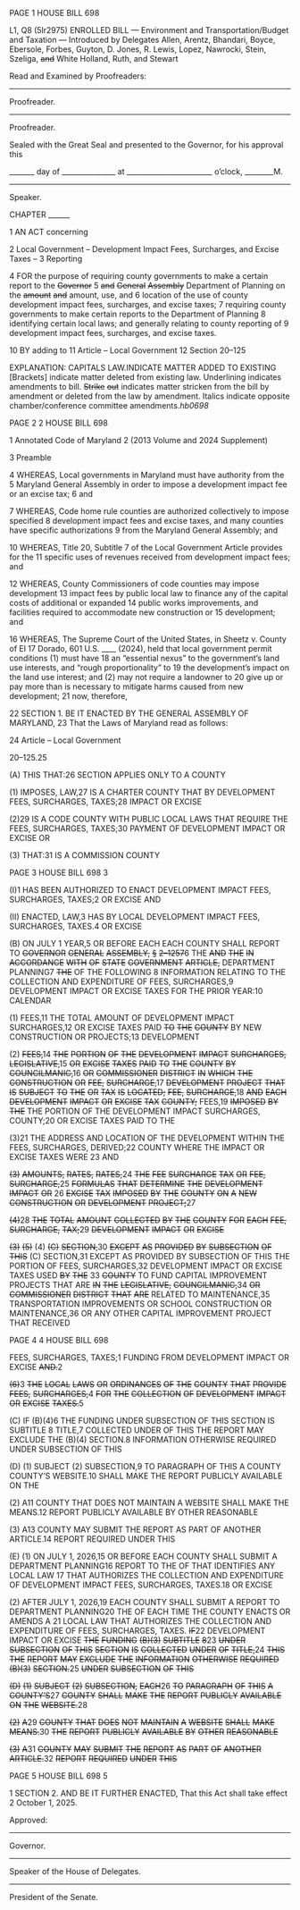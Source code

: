 PAGE 1
HOUSE BILL 698

L1, Q8 (5lr2975)
ENROLLED BILL
— Environment and Transportation/Budget and Taxation —
Introduced by Delegates Allen, Arentz, Bhandari, Boyce, Ebersole, Forbes, Guyton,
D. Jones, R. Lewis, Lopez, Nawrocki, Stein, Szeliga, ~~and~~ White Holland,
Ruth, and Stewart

Read and Examined by Proofreaders:

_______________________________________________
Proofreader.
_______________________________________________
Proofreader.

Sealed with the Great Seal and presented to the Governor, for his approval this

_______ day of _______________ at ________________________ o’clock, ________M.

______________________________________________
Speaker.

CHAPTER ______

1 AN ACT concerning

2 Local Government – Development Impact Fees, Surcharges, and Excise Taxes –
3 Reporting

4 FOR the purpose of requiring county governments to make a certain report to the ~~Governor~~
5 ~~and~~ ~~General~~ ~~Assembly~~ Department of Planning on the ~~amount~~ ~~and~~ amount, use, and
6 location of the use of county development impact fees, surcharges, and excise taxes;
7 requiring county governments to make certain reports to the Department of Planning
8 identifying certain local laws; and generally relating to county reporting of
9 development impact fees, surcharges, and excise taxes.

10 BY adding to
11 Article – Local Government
12 Section 20–125

EXPLANATION: CAPITALS LAW.INDICATE MATTER ADDED TO EXISTING
[Brackets] indicate matter deleted from existing law.
Underlining indicates amendments to bill.
~~Strike~~ ~~out~~ indicates matter stricken from the bill by amendment or deleted from the law by
amendment.
Italics indicate opposite chamber/conference committee amendments.*hb0698*

PAGE 2
2 HOUSE BILL 698

1 Annotated Code of Maryland
2 (2013 Volume and 2024 Supplement)

3 Preamble

4 WHEREAS, Local governments in Maryland must have authority from the
5 Maryland General Assembly in order to impose a development impact fee or an excise tax;
6 and

7 WHEREAS, Code home rule counties are authorized collectively to impose specified
8 development impact fees and excise taxes, and many counties have specific authorizations
9 from the Maryland General Assembly; and

10 WHEREAS, Title 20, Subtitle 7 of the Local Government Article provides for the
11 specific uses of revenues received from development impact fees; and

12 WHEREAS, County Commissioners of code counties may impose development
13 impact fees by public local law to finance any of the capital costs of additional or expanded
14 public works improvements, and facilities required to accommodate new construction or
15 development; and

16 WHEREAS, The Supreme Court of the United States, in Sheetz v. County of El
17 Dorado, 601 U.S. ____ (2024), held that local government permit conditions (1) must have
18 an “essential nexus” to the government’s land use interests, and “rough proportionality” to
19 the development’s impact on the land use interest; and (2) may not require a landowner to
20 give up or pay more than is necessary to mitigate harms caused from new development;
21 now, therefore,

22 SECTION 1. BE IT ENACTED BY THE GENERAL ASSEMBLY OF MARYLAND,
23 That the Laws of Maryland read as follows:

24 Article – Local Government

20–125.25

(A) THIS THAT:26 SECTION APPLIES ONLY TO A COUNTY

(1) IMPOSES, LAW,27 IS A CHARTER COUNTY THAT BY DEVELOPMENT
FEES, SURCHARGES, TAXES;28 IMPACT OR EXCISE

(2)29 IS A CODE COUNTY WITH PUBLIC LOCAL LAWS THAT REQUIRE THE
FEES, SURCHARGES, TAXES;30 PAYMENT OF DEVELOPMENT IMPACT OR EXCISE OR

(3) THAT:31 IS A COMMISSION COUNTY

PAGE 3
HOUSE BILL 698 3

(I)1 HAS BEEN AUTHORIZED TO ENACT DEVELOPMENT IMPACT
FEES, SURCHARGES, TAXES;2 OR EXCISE AND

(II) ENACTED, LAW,3 HAS BY LOCAL DEVELOPMENT IMPACT
FEES, SURCHARGES, TAXES.4 OR EXCISE

(B) ON JULY 1 YEAR,5 OR BEFORE EACH EACH COUNTY SHALL REPORT TO
~~GOVERNOR~~ ~~GENERAL~~ ~~ASSEMBLY,~~ ~~§~~ ~~2–1257~~6 THE ~~AND~~ ~~THE~~ ~~IN~~ ~~ACCORDANCE~~ ~~WITH~~ ~~OF~~
~~STATE~~ ~~GOVERNMENT~~ ~~ARTICLE,~~ DEPARTMENT PLANNING7 ~~THE~~ OF THE FOLLOWING
8 INFORMATION RELATING TO THE COLLECTION AND EXPENDITURE OF
FEES, SURCHARGES,9 DEVELOPMENT IMPACT OR EXCISE TAXES FOR THE PRIOR
YEAR:10 CALENDAR

(1) FEES,11 THE TOTAL AMOUNT OF DEVELOPMENT IMPACT
SURCHARGES,12 OR EXCISE TAXES PAID ~~TO~~ ~~THE~~ ~~COUNTY~~ BY NEW CONSTRUCTION OR
PROJECTS;13 DEVELOPMENT

(2) ~~FEES,~~14 ~~THE~~ ~~PORTION~~ ~~OF~~ ~~THE~~ ~~DEVELOPMENT~~ ~~IMPACT~~
~~SURCHARGES,~~ ~~LEGISLATIVE,~~15 ~~OR~~ ~~EXCISE~~ ~~TAXES~~ ~~PAID~~ ~~TO~~ ~~THE~~ ~~COUNTY~~ ~~BY~~
~~COUNCILMANIC,~~16 ~~OR~~ ~~COMMISSIONER~~ ~~DISTRICT~~ ~~IN~~ ~~WHICH~~ ~~THE~~ ~~CONSTRUCTION~~ ~~OR~~
~~FEE,~~ ~~SURCHARGE,~~17 ~~DEVELOPMENT~~ ~~PROJECT~~ ~~THAT~~ ~~IS~~ ~~SUBJECT~~ ~~TO~~ ~~THE~~ ~~OR~~ ~~TAX~~ ~~IS~~
~~LOCATED;~~ ~~FEE,~~ ~~SURCHARGE,~~18 ~~AND~~ ~~EACH~~ ~~DEVELOPMENT~~ ~~IMPACT~~ ~~OR~~ ~~EXCISE~~ ~~TAX~~
~~COUNTY;~~ FEES,19 ~~IMPOSED~~ ~~BY~~ ~~THE~~ THE PORTION OF THE DEVELOPMENT IMPACT
SURCHARGES, COUNTY;20 OR EXCISE TAXES PAID TO THE

(3)21 THE ADDRESS AND LOCATION OF THE DEVELOPMENT WITHIN THE
FEES, SURCHARGES, DERIVED;22 COUNTY WHERE THE IMPACT OR EXCISE TAXES WERE
23 AND

~~(3)~~ ~~AMOUNTS,~~ ~~RATES,~~ ~~RATES,~~24 ~~THE~~ ~~FEE~~ ~~SURCHARGE~~ ~~TAX~~ ~~OR~~
~~FEE,~~ ~~SURCHARGE,~~25 ~~FORMULAS~~ ~~THAT~~ ~~DETERMINE~~ ~~THE~~ ~~DEVELOPMENT~~ ~~IMPACT~~ ~~OR~~
26 ~~EXCISE~~ ~~TAX~~ ~~IMPOSED~~ ~~BY~~ ~~THE~~ ~~COUNTY~~ ~~ON~~ ~~A~~ ~~NEW~~ ~~CONSTRUCTION~~ ~~OR~~ ~~DEVELOPMENT~~
~~PROJECT;~~27

~~(4)~~28 ~~THE~~ ~~TOTAL~~ ~~AMOUNT~~ ~~COLLECTED~~ ~~BY~~ ~~THE~~ ~~COUNTY~~ ~~FOR~~ ~~EACH~~
~~FEE,~~ ~~SURCHARGE,~~ ~~TAX;~~29 ~~DEVELOPMENT~~ ~~IMPACT~~ ~~OR~~ ~~EXCISE~~

~~(3)~~ ~~(5)~~ (4) ~~(C)~~ ~~SECTION,~~30 ~~EXCEPT~~ ~~AS~~ ~~PROVIDED~~ ~~BY~~ ~~SUBSECTION~~ ~~OF~~ ~~THIS~~
(C) SECTION,31 EXCEPT AS PROVIDED BY SUBSECTION OF THIS THE PORTION OF
FEES, SURCHARGES,32 DEVELOPMENT IMPACT OR EXCISE TAXES USED ~~BY~~ ~~THE~~
33 ~~COUNTY~~ TO FUND CAPITAL IMPROVEMENT PROJECTS THAT ARE ~~IN~~ ~~THE~~
~~LEGISLATIVE,~~ ~~COUNCILMANIC,~~34 ~~OR~~ ~~COMMISSIONER~~ ~~DISTRICT~~ ~~THAT~~ ~~ARE~~ RELATED TO
MAINTENANCE,35 TRANSPORTATION IMPROVEMENTS OR SCHOOL CONSTRUCTION OR
MAINTENANCE,36 OR ANY OTHER CAPITAL IMPROVEMENT PROJECT THAT RECEIVED

PAGE 4
4 HOUSE BILL 698

FEES, SURCHARGES, TAXES;1 FUNDING FROM DEVELOPMENT IMPACT OR EXCISE
~~AND.~~2

~~(6)~~3 ~~THE~~ ~~LOCAL~~ ~~LAWS~~ ~~OR~~ ~~ORDINANCES~~ ~~OF~~ ~~THE~~ ~~COUNTY~~ ~~THAT~~ ~~PROVIDE~~
~~FEES,~~ ~~SURCHARGES,~~4 ~~FOR~~ ~~THE~~ ~~COLLECTION~~ ~~OF~~ ~~DEVELOPMENT~~ ~~IMPACT~~ ~~OR~~ ~~EXCISE~~
~~TAXES.~~5

(C) IF (B)(4)6 THE FUNDING UNDER SUBSECTION OF THIS SECTION IS
SUBTITLE 8 TITLE,7 COLLECTED UNDER OF THIS THE REPORT MAY EXCLUDE THE
(B)(4) SECTION.8 INFORMATION OTHERWISE REQUIRED UNDER SUBSECTION OF THIS

(D) (1) SUBJECT (2) SUBSECTION,9 TO PARAGRAPH OF THIS A COUNTY
COUNTY’S WEBSITE.10 SHALL MAKE THE REPORT PUBLICLY AVAILABLE ON THE

(2) A11 COUNTY THAT DOES NOT MAINTAIN A WEBSITE SHALL MAKE THE
MEANS.12 REPORT PUBLICLY AVAILABLE BY OTHER REASONABLE

(3) A13 COUNTY MAY SUBMIT THE REPORT AS PART OF ANOTHER
ARTICLE.14 REPORT REQUIRED UNDER THIS

(E) (1) ON JULY 1, 2026,15 OR BEFORE EACH COUNTY SHALL SUBMIT A
DEPARTMENT PLANNING16 REPORT TO THE OF THAT IDENTIFIES ANY LOCAL LAW
17 THAT AUTHORIZES THE COLLECTION AND EXPENDITURE OF DEVELOPMENT IMPACT
FEES, SURCHARGES, TAXES.18 OR EXCISE

(2) AFTER JULY 1, 2026,19 EACH COUNTY SHALL SUBMIT A REPORT TO
DEPARTMENT PLANNING20 THE OF EACH TIME THE COUNTY ENACTS OR AMENDS A
21 LOCAL LAW THAT AUTHORIZES THE COLLECTION AND EXPENDITURE OF
FEES, SURCHARGES, TAXES. ~~IF~~22 DEVELOPMENT IMPACT OR EXCISE ~~THE~~ ~~FUNDING~~
~~(B)(3)~~ ~~SUBTITLE~~ ~~8~~23 ~~UNDER~~ ~~SUBSECTION~~ ~~OF~~ ~~THIS~~ ~~SECTION~~ ~~IS~~ ~~COLLECTED~~ ~~UNDER~~ ~~OF~~
~~TITLE,~~24 ~~THIS~~ ~~THE~~ ~~REPORT~~ ~~MAY~~ ~~EXCLUDE~~ ~~THE~~ ~~INFORMATION~~ ~~OTHERWISE~~ ~~REQUIRED~~
~~(B)(3)~~ ~~SECTION.~~25 ~~UNDER~~ ~~SUBSECTION~~ ~~OF~~ ~~THIS~~

~~(D)~~ ~~(1)~~ ~~SUBJECT~~ ~~(2)~~ ~~SUBSECTION,~~ ~~EACH~~26 ~~TO~~ ~~PARAGRAPH~~ ~~OF~~ ~~THIS~~ ~~A~~
~~COUNTY’S~~27 ~~COUNTY~~ ~~SHALL~~ ~~MAKE~~ ~~THE~~ ~~REPORT~~ ~~PUBLICLY~~ ~~AVAILABLE~~ ~~ON~~ ~~THE~~
~~WEBSITE.~~28

~~(2)~~ ~~A~~29 ~~COUNTY~~ ~~THAT~~ ~~DOES~~ ~~NOT~~ ~~MAINTAIN~~ ~~A~~ ~~WEBSITE~~ ~~SHALL~~ ~~MAKE~~
~~MEANS.~~30 ~~THE~~ ~~REPORT~~ ~~PUBLICLY~~ ~~AVAILABLE~~ ~~BY~~ ~~OTHER~~ ~~REASONABLE~~

~~(3)~~ ~~A~~31 ~~COUNTY~~ ~~MAY~~ ~~SUBMIT~~ ~~THE~~ ~~REPORT~~ ~~AS~~ ~~PART~~ ~~OF~~ ~~ANOTHER~~
~~ARTICLE.~~32 ~~REPORT~~ ~~REQUIRED~~ ~~UNDER~~ ~~THIS~~

PAGE 5
HOUSE BILL 698 5

1 SECTION 2. AND BE IT FURTHER ENACTED, That this Act shall take effect
2 October 1, 2025.

Approved:

________________________________________________________________________________
Governor.

________________________________________________________________________________
Speaker of the House of Delegates.

________________________________________________________________________________
President of the Senate.